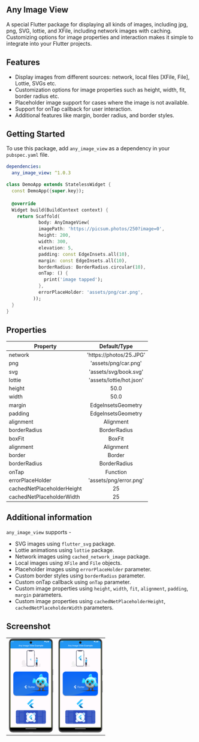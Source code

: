 
## Any Image View

A special Flutter package for displaying all kinds of images, including jpg, png, SVG, lottie, and XFile, including network images with caching.
Customizing options for image properties and interaction makes it simple to integrate into your Flutter projects.

## Features

- Display images from different sources: network, local files [XFile, File], Lottie, SVGs etc.
- Customization options for image properties such as height, width, fit, border radius etc.
- Placeholder image support for cases where the image is not available.
- Support for onTap callback for user interaction.
- Additional features like margin, border radius, and border styles.

## Getting Started

To use this package, add `any_image_view` as a dependency in your `pubspec.yaml` file.


```yaml
dependencies:
  any_image_view: ^1.0.3
```    

``` dart
class DemoApp extends StatelessWidget {
  const DemoApp({super.key});

  @override
  Widget build(BuildContext context) {
    return Scaffold(
            body: AnyImageView(
            imagePath: 'https://picsum.photos/250?image=0',
            height: 200,
            width: 300,
            elevation: 5,
            padding: const EdgeInsets.all(10),
            margin: const EdgeInsets.all(10),
            borderRadius: BorderRadius.circular(10),
            onTap: () {
              print('image tapped');
            },
            errorPlaceHolder: 'assets/png/car.png',
          ));
  }
}
```

## Properties


| Property                   |       Default/Type       |
|----------------------------|:------------------------:|
| network                    | 'https://photos/25.JPG'  |
| png                        |   'assets/png/car.png'   |
| svg                        |  'assets/svg/book.svg'   |
| lottie                     | 'assets/lottie/hot.json' |
| height                     |           50.0           |
| width                      |           50.0           |
| margin                     |    EdgeInsetsGeometry    |
| padding                    |    EdgeInsetsGeometry    |
| alignment                  |        Alignment         |
| borderRadius               |       BorderRadius       |
| boxFit                     |          BoxFit          |
| alignment                  |        Alignment         |
| border                     |          Border          |
| borderRadius               |       BorderRadius       |
| onTap                      |         Function         |
| errorPlaceHolder           |  'assets/png/error.png'  |
| cachedNetPlaceholderHeight |            25            |
| cachedNetPlaceholderWidth  |            25            |


## Additional information
`any_image_view` supports -
- SVG images using `flutter_svg` package.
- Lottie animations using `lottie` package.
- Network images using `cached_network_image` package.
- Local images using `XFile` and `File` objects.
- Placeholder images using `errorPlaceHolder` parameter.
- Custom border styles using `borderRadius` parameter.
- Custom onTap callback using `onTap` parameter.
- Custom image properties using `height`, `width`, `fit`, `alignment`, `padding`, `margin` parameters.
- Custom image properties using `cachedNetPlaceholderHeight`, `cachedNetPlaceholderWidth` parameters.

## Screenshot

<table align="left" style="margin: 0px auto;">
  <tr>
    <td>
        <div style="text-align: center;">
            <img src="https://github.com/farhansadikgalib/any_image_view/blob/main/raw/gif.gif" height="250px"/>
        </div>
    </td>
    <td>
        <div style="text-align: center;">
            <img src="https://github.com/farhansadikgalib/any_image_view/blob/main/raw/ss.png" height="250px"/>
        </div>
    </td>

</table>


